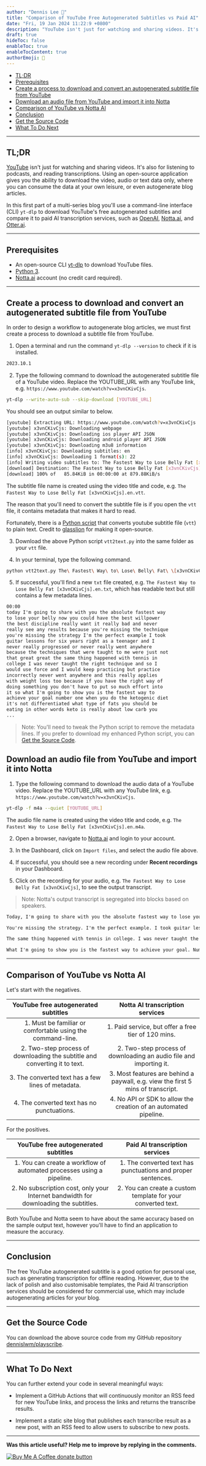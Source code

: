 ```yaml
---
author: "Dennis Lee 👨"
title: "Comparison of YouTube Free Autogenerated Subtitles vs Paid AI"
date: "Fri, 19 Jan 2024 11:22:9 +0800"
description: "YouTube isn't just for watching and sharing videos. It's also for listening to podcasts, and reading transcriptions. Using an open-source application gives you the ability to download the video, audio or text data only, where you can consume the data at your own leisure, or even autogenerate blog articles."
draft: true
hideToc: false
enableToc: true
enableTocContent: true
authorEmoji: 👨
---
```


<!-- TOC depthfrom:2 -->

- [TL;DR](#tldr)
- [Prerequisites](#prerequisites)
- [Create a process to download and convert an autogenerated subtitle file from YouTube](#create-a-process-to-download-and-convert-an-autogenerated-subtitle-file-from-youtube)
- [Download an audio file from YouTube and import it into Notta](#download-an-audio-file-from-youtube-and-import-it-into-notta)
- [Comparison of YouTube vs Notta AI](#comparison-of-youtube-vs-notta-ai)
- [Conclusion](#conclusion)
- [Get the Source Code](#get-the-source-code)
- [What To Do Next](#what-to-do-next)

<!-- /TOC -->

---
## TL;DR

[YouTube](https://youtube.com) isn't just for watching and sharing videos. It's also for listening to podcasts, and reading transcriptions. Using an open-source application gives you the ability to download the video, audio or text data only, where you can consume the data at your own leisure, or even autogenerate blog articles.

In this first part of a multi-series blog you'll use a command-line interface (CLI) `yt-dlp` to download YouTube's free autogenerated subtitles and compare it to paid AI transcription services, such as [OpenAI](https://openai.com), [Notta.ai](https://notta.ai), and [Otter.ai](https://otter.ai).

---
## Prerequisites

* An open-source CLI [yt-dlp](https://github.com/yt-dlp/yt-dlp) to download YouTube files.
* [Python 3](https://www.python.org).
* [Notta.ai](https://notta.ai) account (no credit card required).

---
## Create a process to download and convert an autogenerated subtitle file from YouTube

In order to design a workflow to autogenerate blog articles, we must first create a process to download a subtitle file from YouTube.

1. Open a terminal and run the command `yt-dlp --version` to check if it is installed.

```sh
2023.10.1
```

2. Type the following command to download the autogenerated subtitle file of a YouTube video. Replace the YOUTUBE_URL with any YouTube link, e.g. `https://www.youtube.com/watch?v=x3vnCKivCjs`.

```sh
yt-dlp --write-auto-sub --skip-download [YOUTUBE_URL]
```

You should see an output similar to below.

```sh
[youtube] Extracting URL: https://www.youtube.com/watch?v=x3vnCKivCjs
[youtube] x3vnCKivCjs: Downloading webpage
[youtube] x3vnCKivCjs: Downloading ios player API JSON
[youtube] x3vnCKivCjs: Downloading android player API JSON
[youtube] x3vnCKivCjs: Downloading m3u8 information
[info] x3vnCKivCjs: Downloading subtitles: en
[info] x3vnCKivCjs: Downloading 1 format(s): 22
[info] Writing video subtitles to: The Fastest Way to Lose Belly Fat [x3vnCKivCjs].en.vtt
[download] Destination: The Fastest Way to Lose Belly Fat [x3vnCKivCjs].en.vtt
[download] 100% of   85.84KiB in 00:00:00 at 879.88KiB/s
```

The subtitle file name is created using the video title and code, e.g. `The Fastest Way to Lose Belly Fat [x3vnCKivCjs].en.vtt`.

The reason that you'll need to convert the subtitle file is if you open the `vtt` file, it contains metadata that makes it hard to read.

Fortunately, there is a [Python script](https://gist.github.com/glasslion/b2fcad16bc8a9630dbd7a945ab5ebf5e) that converts youtube subtitle file (`vtt`) to plain text. Credit to [glasslion](https://gist.github.com/glasslion) for making it open-source.

3. Download the above Python script `vtt2text.py` into the same folder as your `vtt` file.

4. In your terminal, type the following command.

```sh
python vtt2text.py The\ Fastest\ Way\ to\ Lose\ Belly\ Fat\ \[x3vnCKivCjs\].en.vtt
```

5. If successful, you'll find a new `txt` file created, e.g. `The Fastest Way to Lose Belly Fat [x3vnCKivCjs].en.txt`, which has readable text but still contains a few metadata lines.

```txt
00:00
today I'm going to share with you the absolute fastest way
to lose your belly now you could have the best willpower
the best discipline really want it really bad and never
really see any results because you're missing the technique
you're missing the strategy I'm the perfect example I took
guitar lessons for six years right as a teenager and I
never really progressed or never really went anywhere
because the techniques that were taught to me were just not
that great great the same thing happened with tennis in
college I was never taught the right technique and so I
would use force and I would keep practicing but practice
incorrectly never went anywhere and this really applies
with weight loss too because if you have the right way of
doing something you don't have to put so much effort into
it so what I'm going to show you is the fastest way to
achieve your goal number one when you do the ketogenic diet
it's not differentiated what type of fats you should be
eating in other words keto is really about low carb you
...
```

> Note: You'll need to tweak the Python script to remove the metadata lines. If you prefer to download my enhanced Python script, you can [Get the Source Code](#get-the-source-code).

## Download an audio file from YouTube and import it into Notta

1. Type the following command to download the audio data of a YouTube video. Replace the YOUTUBE_URL with any YouTube link, e.g. `https://www.youtube.com/watch?v=x3vnCKivCjs`.

```sh
yt-dlp -f m4a --quiet [YOUTUBE_URL]
```

The audio file name is created using the video title and code, e.g. `The Fastest Way to Lose Belly Fat [x3vnCKivCjs].en.m4a`.

2. Open a browser, navigate to [Notta.ai](https://notta.ai) and login to your account.

3. In the Dashboard, click on `Import files`, and select the audio file above.

4. If successful, you should see a new recording under **Recent recordings** in your Dashboard.

5. Click on the recording for your audio, e.g. `The Fastest Way to Lose Belly Fat [x3vnCKivCjs]`, to see the output transcript.

> Note: Notta's output transcript is segregated into blocks based on speakers.

```txt
Today, I'm going to share with you the absolute fastest way to lose your belly. Now, you can have the best willpower, the best discipline, really want it, really bad, and never really see any results because you're missing the technique.

You're missing the strategy. I'm the perfect example. I took guitar lessons for six years as a teenager, and I never really progressed or never really went anywhere because the techniques that were taught to me were just not that great.

The same thing happened with tennis in college. I was never taught the right technique, and so I would use force, and I would keep practicing but practice incorrectly. Never went anywhere. This really applies with weight loss too because if you have the right way of doing something, you don't have to put so much effort into it.

What I'm going to show you is the fastest way to achieve your goal. Number one, when you do the ketogenic diet, it's not differentiated what type of fats you should be eating. In other words, keto is really about low carb.
```

---
## Comparison of YouTube vs Notta AI

Let's start with the negatives.

|                    YouTube free autogenerated subtitles                    |                         Notta AI transcription services                          |
|:--------------------------------------------------------------------------:|:--------------------------------------------------------------------------------:|
|         1. Must be familiar or comfortable using the command-line.         |               1. Paid service, but offer a free tier of 120 mins.                |
| 2. Two-step process of downloading the subtitle and converting it to text. |        2. Two-step process of downloading an audio file and importing it.        |
|             3. The converted text has a few lines of metadata.             | 3. Most features are behind a paywall, e.g. view the first 5 mins of transcript. |
|                 4. The converted text has no punctuations.                 |         4. No API or SDK to allow the creation of an automated pipeline.         |

For the positives.

|                         YouTube free autogenerated subtitles                         |                Paid AI transcription services                |
|:------------------------------------------------------------------------------------:|:------------------------------------------------------------:|
|        1. You can create a workflow of automated processes using a pipeline.         | 1. The converted text has punctuations and proper sentences. |
| 2. No subscription cost, only your Internet bandwidth for downloading the subtitles. | 2. You can create a custom template for your converted text. |

Both YouTube and Notta seem to have about the same accuracy based on the sample output text, however you'll have to find an application to measure the accuracy.

---
## Conclusion

The free YouTube autogenerated subtitle is a good option for personal use, such as generating transcription for offline reading. However, due to the lack of polish and also customisable templates, the Paid AI transcription services should be considered for commercial use, which may include autogenerating articles for your blog.

---
## Get the Source Code

You can download the above source code from my GitHub repository [dennislwm/playscribe](https://github.com/dennislwm/playscribe?tab=readme-ov-file#62-convert-a-subtitle-file-to-text).

---
## What To Do Next

You can further extend your code in several meaningful ways:

* Implement a GitHub Actions that will continuously monitor an RSS feed for new YouTube links, and process the links and returns the transcribe results.

* Implement a static site blog that publishes each transcribe result as a new post, with an RSS feed to allow users to subscribe to new posts.

* * *

**Was this article useful? Help me to improve by replying in the comments.**

[![Buy Me A Coffee donate button](https://img.shields.io/badge/buy%20me%20a%20coffee-donate-yellow.svg)](https://ko-fi.com/dennislwm "Donate to this project using Buy Me A Coffee")
